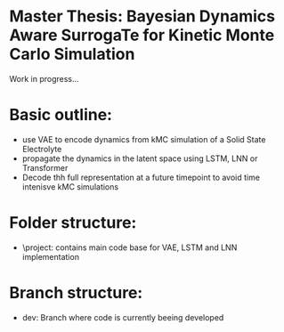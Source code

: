 # Master Thesis: Bayesian Dynamics Aware SurrogaTe for Kinetic Monte Carlo Simulation



Work in progress...

# Basic outline:

- use VAE to encode dynamics from kMC simulation of a Solid State Electrolyte
- propagate the dynamics in the latent space using LSTM, LNN or Transformer
- Decode thh full representation at a future timepoint to avoid time intenisve kMC simulations

# Folder structure:

- \project: contains main code base for VAE, LSTM and LNN implementation

# Branch structure:

- dev: Branch where code is currently beeing developed

